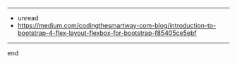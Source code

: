 
---

- unread
- https://medium.com/codingthesmartway-com-blog/introduction-to-bootstrap-4-flex-layout-flexbox-for-bootstrap-f85405ce5ebf

---

end